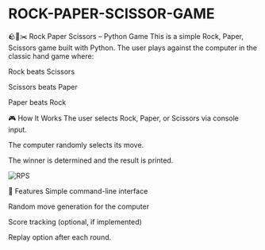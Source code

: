 # ROCK-PAPER-SCISSOR-GAME
🪨📄✂️ Rock Paper Scissors – Python Game
This is a simple Rock, Paper, Scissors game built with Python. The user plays against the computer in the classic hand game where:

Rock beats Scissors

Scissors beats Paper

Paper beats Rock

🎮 How It Works
The user selects Rock, Paper, or Scissors via console input.

The computer randomly selects its move.

The winner is determined and the result is printed.

![RPS](https://github.com/user-attachments/assets/03d9a395-6be4-415d-bccb-747b22ca4121)

🧠 Features
Simple command-line interface

Random move generation for the computer

Score tracking (optional, if implemented)

Replay option after each round.





